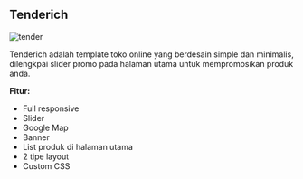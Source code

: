 Tenderich
------------

![tender](http://jarvis-store.com/themes/master-tema/tenderich/tenderich-preview.jpg)

Tenderich adalah template toko online yang berdesain simple dan minimalis, dilengkpai slider promo pada halaman utama untuk mempromosikan produk anda.

**Fitur:**
 - Full responsive 
 - Slider 
 - Google Map 
 - Banner
 - List produk di halaman utama
 - 2 tipe layout
 - Custom CSS

